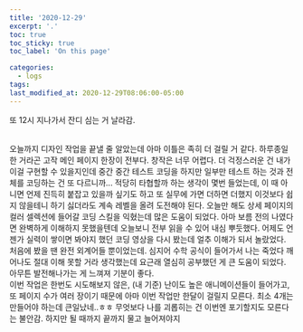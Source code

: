 ```yaml
---
title: '2020-12-29'
excerpt: '.'
toc: true
toc_sticky: true
toc_label: 'On this page'

categories:
  - logs
tags:
last_modified_at: 2020-12-29T08:06:00-05:00
---
```


또 12시 지나가서 잔디 심는 거 날라감.

<br >
오늘까지 디자인 작업을 끝낼 줄 알았는데 아마 이틀은 족히 더 걸릴 거 같다.
하루종일 한 거라곤 고작 메인 페이지 한장이 전부다. 창작은 너무 어렵다.
더 걱정스러운 건 내가 이걸 구현할 수 있을지인데
중간 중간 테스트 코딩을 하지만 일부만 테스트 하는 것과 전체를 코딩하는 건 또 다르니까...
적당히 타협할까 하는 생각이 몇번 들었는데, 이 때 아니면 언제 진득히 붙잡고 있을까 싶기도 하고 또 실무에 가면 더하면 더했지 이것보다 쉽지 않을테니 하기 싫더라도 계속 레벨을 올려 도전해야 된다. 오늘만 해도 상세 페이지의 컬러 셀렉션에 들어갈 코딩 스킬을 익혔는데 많은 도움이 되었다. 아마 보름 전의 나였다면 완벽하게 이해하지 못했을텐데 오늘보니 전부 읽을 수 있어 내심 뿌듯했다.
어제도 언젠가 실력이 쌓이면 봐야지 했던 코딩 영상을 다시 봤는데 얼추 이해가 되서 놀랐었다. 처음에 봤을 땐 완전 외계어들 뿐이었는데. 심지어 수학 공식이 들어가서 나는 죽었다 깨어나도 절대 이해 못할 거라 생각했는데 요근래 열심히 공부했던 게 큰 도움이 되었다. 아무튼 발전해나가는 게 느껴져 기분이 좋다. 
<br>
이번 작업은 한번도 시도해보지 않은, (내 기준) 난이도 높은 애니메이션들이 들어가고, 또 페이지 수가 여러 장이기 때문에 아마 이번 작업만 한달이 걸릴지 모른다. 최소 4개는 만들어야 하는데 큰일났네..ㅎㅎ 무엇보다 나를 괴롭히는 건 이번엔 포기할지도 모른다는 불안감. 하지만 될 때까지 끝까지 물고 늘어져야지
